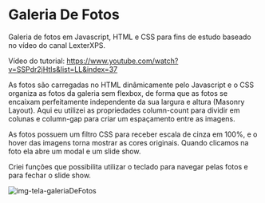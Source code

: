 # Galeria De Fotos
Galeria de fotos em Javascript, HTML e CSS para fins de estudo baseado no vídeo do canal LexterXPS.

Vídeo do tutorial: https://www.youtube.com/watch?v=SSPdr2jHtIs&list=LL&index=37

As fotos são carregadas no HTML dinâmicamente pelo Javascript e o CSS organiza as fotos da galeria sem flexbox, de forma que as fotos se encaixam perfeitamente independente da sua largura e altura (Masonry Layout). Aqui eu utilizei as propriedades column-count para dividir em colunas e column-gap para criar um espaçamento entre as imagens.

As fotos possuem um filtro CSS para receber escala de cinza em 100%, e o hover das imagens torna mostrar as cores originais. Quando clicamos na foto ela abre um modal e um slide show.

Criei funções que possibilita utilizar o teclado para navegar pelas fotos e para fechar o slide show.

![img-tela-galeriaDeFotos](https://github.com/lucianosergiodasilva/galeriaDeFotos/assets/81998569/a3bed414-f095-475d-aeb1-5a0bb6b5ca33)
